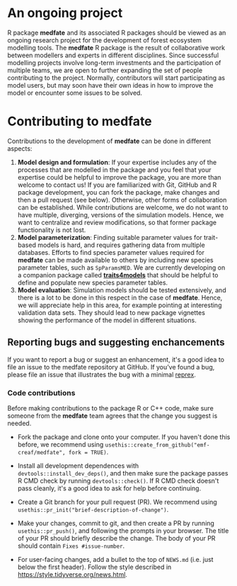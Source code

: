 # An ongoing project

R package **medfate** and its associated R packages should be viewed as an ongoing research project for the development of forest ecosystem modelling tools. The **medfate** R package is the result of collaborative work between modellers and experts in different disciplines. Since successful modelling projects involve long-term investments and the participation of multiple teams, we are open to further expanding the set of people contributing to the project. Normally, contributors will start participating as model users, but may soon have their own ideas in how to improve the model or encounter some issues to be solved. 

# Contributing to medfate

Contributions to the development of **medfate** can be done in different aspects:

 1. **Model design and formulation**: If your expertise includes any of the processes that are modelled in the package and you feel that your expertise could be helpful to improve the package, you are more than welcome to contact us! If you are familiarized with Git, GitHub and R package development, you can fork the package, make changes and then a pull request (see below). Otherwise, other forms of collaboration can be established. While contributions are welcome, we do not want to have multiple, diverging, versions of the simulation models. Hence, we want to centralize and review modifications, so that former package functionality is not lost.
 2. **Model parameterization**: Finding suitable parameter values for trait-based models is hard, and requires gathering data from multiple databases. Efforts to find species parameter values required for **medfate** can be made available to others by including new species parameter tables, such as `SpParamsMED`. We are currently developing on a companion package called [**traits4models**](https://github.com/emf-creaf/traits4models/) that should be helpful to define and populate new species parameter tables.
 3. **Model evaluation**:  Simulation models should be tested extensively, and there is a lot to be done in this respect in the case of **medfate**. Hence, we will appreciate help in this area, for example pointing at interesting validation data sets. They should lead to new package vignettes showing the performance of the model in different situations.

## Reporting bugs and suggesting enchancements

If you want to report a bug or suggest an enhancement, it's a good idea to file an issue to the medfate repository at GitHub. If you’ve found a bug, please file an issue that illustrates the bug with a minimal 
[reprex](https://www.tidyverse.org/help/#reprex).

### Code contributions

Before making contributions to the package R or C++ code, make sure someone from the **medfate** team agrees that the change you suggest is needed. 

*   Fork the package and clone onto your computer. If you haven't done this before, we recommend using `usethis::create_from_github("emf-creaf/medfate", fork = TRUE)`.

*   Install all development dependences with `devtools::install_dev_deps()`, and then make sure the package passes R CMD check by running `devtools::check()`. 
    If R CMD check doesn't pass cleanly, it's a good idea to ask for help before continuing. 
*   Create a Git branch for your pull request (PR). We recommend using `usethis::pr_init("brief-description-of-change")`.

*   Make your changes, commit to git, and then create a PR by running `usethis::pr_push()`, and following the prompts in your browser.
    The title of your PR should briefly describe the change.
    The body of your PR should contain `Fixes #issue-number`.

*  For user-facing changes, add a bullet to the top of `NEWS.md` (i.e. just below the first header). Follow the style described in <https://style.tidyverse.org/news.html>.
